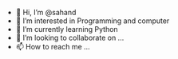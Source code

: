 - 👋 Hi, I’m @sahand
- 👀 I’m interested in Programming and computer
- 🌱 I’m currently learning Python
- 💞️ I’m looking to collaborate on ...
- 📫 How to reach me ...

<!---
sahand003M/sahand003M is a ✨ special ✨ repository because its `README.md` (this file) appears on your GitHub profile.
You can click the Preview link to take a look at your changes.
--->
